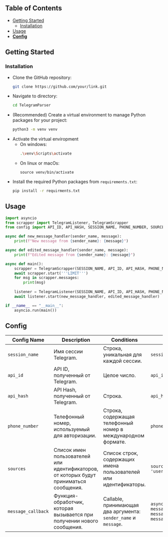 ## Table of Contents
* [Getting Started](#getting-started)
  * [Installation](#installation)
* [Usage](#usage)
* [**Config**](#config)
## Getting Started

### Installation
* Clone the GitHub repository:
	```bash
	git clone https://github.com/your/link.git	
	```
* Navigate to directory:
	```bash
	cd TelegramParser	
	```
* (Recommended) Create a virtual environment to manage Python packages for your project:
	```bash
	python3 -m venv venv
	```
* Activate the virtual enviropment
	* On windows:
		```bash
		.\venv\Scripts\activate
		```  
	* On linux or macOs:
		```
		source venv/bin/activate
		```
* Install the required Python packages from  `requirements.txt`:
	```bash
	pip install -r requirments.txt
	```
## Usage

```python
import asyncio
from scrapper import TelegramListener, TelegramScrapper
from config import API_ID, API_HASH, SESSION_NAME, PHONE_NUMBER, SOURCES

async def new_message_handler(sender_name, message):
    print(f"New message from {sender_name}: {message}")

async def edited_message_handler(sender_name, message):
    print(f"Edited message from {sender_name}: {message}")

async def main():
    scrapper = TelegramScrapper(SESSION_NAME, API_ID, API_HASH, PHONE_NUMBER, '''LINK_FOR_CHAT''')
    await scrapper.start('''LIMIT''')
    for msg in scrapper.messages:
        print(msg)
    
    listener = TelegramListener(SESSION_NAME, API_ID, API_HASH, PHONE_NUMBER, SOURCES)
    await listener.start(new_message_handler, edited_message_handler)

if __name__ == "__main__":
    asyncio.run(main())
```

## Config

| Config Name    | Description                                                           | Conditions                                                 | Example                                     |
|------------------|-----------------------------------------------------------------------|------------------------------------------------------------|---------------------------------------------|
| `session_name`   | Имя сессии Telegram.                                                  | Строка, уникальная для каждой сессии.                      | `session_name='my_session'`                 |
| `api_id`         | API ID, полученный от Telegram.                                       | Целое число.                                               | `api_id=123456`                             |
| `api_hash`       | API Hash, полученный от Telegram.                                     | Строка.                                                    | `api_hash='your_api_hash'`                  |
| `phone_number`   | Телефонный номер, используемый для авторизации.                       | Строка, содержащая телефонный номер в международном формате. | `phone_number='+1234567890'`                |
| `sources`        | Список имен пользователей или идентификаторов, от которых будут приниматься сообщения. | Список строк, содержащих имена пользователей или идентификаторы. | `sources=['username1', 'username2']`        |
| `message_callback` | Функция-обработчик, которая вызывается при получении нового сообщения. | Callable, принимающая два аргумента: `sender_name` и `message`. | `async def message_handler(sender_name, message): print(sender_name, message)` |